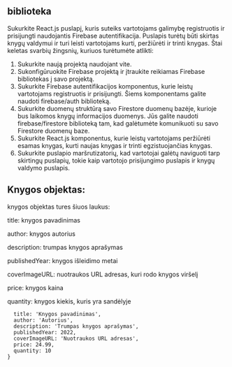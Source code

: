 ## biblioteka

Sukurkite React.js puslapį, kuris suteiks vartotojams galimybę registruotis ir prisijungti naudojantis Firebase autentifikacija. Puslapis turėtų būti skirtas knygų valdymui ir turi leisti vartotojams kurti, peržiūrėti ir trinti knygas. Štai keletas svarbių žingsnių, kuriuos turėtumėte atlikti:

1. Sukurkite naują projektą naudojant vite.
2. Sukonfigūruokite Firebase projektą ir įtraukite reikiamas Firebase bibliotekas į savo projektą.
3. Sukurkite Firebase autentifikacijos komponentus, kurie leistų vartotojams registruotis ir prisijungti. Šiems komponentams galite naudoti firebase/auth biblioteką.
4. Sukurkite duomenų struktūrą savo Firestore duomenų bazėje, kurioje bus laikomos knygų informacijos duomenys. Jūs galite naudoti firebase/firestore biblioteką tam, kad galėtumėte komunikuoti su savo Firestore duomenų baze.
5. Sukurkite React.js komponentus, kurie leistų vartotojams peržiūrėti esamas knygas, kurti naujas knygas ir trinti egzistuojančias knygas.
6. Sukurkite puslapio maršrutizatorių, kad vartotojai galėtų naviguoti tarp skirtingų puslapių, tokie kaip vartotojo prisijungimo puslapis ir knygų valdymo puslapis.

## Knygos objektas:

knygos objektas tures šiuos laukus:

title: knygos pavadinimas

author: knygos autorius

description: trumpas knygos aprašymas

publishedYear: knygos išleidimo metai

coverImageURL: nuotraukos URL adresas, kuri rodo knygos viršelį

price: knygos kaina

quantity: knygos kiekis, kuris yra sandėlyje

```{
  title: 'Knygos pavadinimas',
  author: 'Autorius',
  description: 'Trumpas knygos aprašymas',
  publishedYear: 2022,
  coverImageURL: 'Nuotraukos URL adresas',
  price: 24.99,
  quantity: 10
}
```